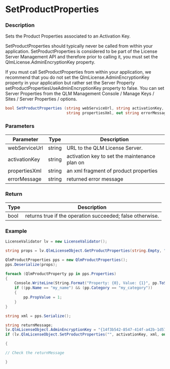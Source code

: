 # SetProductProperties

### Description

Sets the Product Properties associated to an Activation Key.

SetProductProperties should typically never be called from within your application. SetProductProperties is considered to be part of the License Server Management API and therefore prior to calling it, you must set the QlmLicense.AdminEncryptionKey property.

If you must call SetProductProperties from within your application, we recommend that you do not set the QlmLicense.AdminEncryptionKey property in your application but rather set the Server Property setProductPropertiesUseAdminEncryptionKey property to false. You can set Server Properties from the QLM Management Console / Manage Keys / Sites / Server Properties / options.

```csharp
bool SetProductProperties (string webServiceUrl, string activationKey, 
                           string propertiesXml, out string errorMessage)
```

### Parameters

| Parameter     |  Type  | Description                                   |
| ------------- | :----: | --------------------------------------------- |
| webServiceUrl | string | URL to the QLM License Server.                |
| activationKey | string | activation key to set the maintenance plan on |
| propertiesXml | string | an xml fragment of product properties         |
| errorMessage  | string | returned error message                        |

### Return

| Type | Description                                               |
| ---- | --------------------------------------------------------- |
| bool | returns true if the operation succeeded; false otherwise. |

### Example

```csharp
LicenseValidator lv = new LicenseValidator();

string props = lv.QlmLicenseObject.GetProductProperties(string.Empty, "AXDJ0T0Z00AEIX8F8ZHE3J1G8P", out response);

QlmProductProperties pps = new QlmProductProperties();
pps.Deserialize(props);

foreach (QlmProductProperty pp in pps.Properties)
{
    Console.WriteLine(String.Format("Property: {0}, Value: {1}", pp.ToString(), pp.PropValue));
    if ((pp.Name == "my_name") && (pp.Category == "my_category"))
    {
        pp.PropValue = 1;
    }
}

string xml = pps.Serialize();

string returnMessage;
lv.QlmLicenseObject.AdminEncryptionKey = "{14f3b542-8547-414f-a42b-1d571bd733d4}";
if (lv.QlmLicenseObject.SetProductProperties("", activationKey, xml, out returnMessage) == false)

{

// Check the returnMessage

}
```

